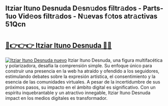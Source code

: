 ## Itziar Ituno Desnuda D𝚎sn𝚞dos filtr𝚊dos - Parts-1uo Vid𝚎os filtr𝚊dos - N𝚞evas f𝚘tos atr𝚊ctivas 51Qcn

# <h2><a href="http://mbb5sx.tromn.icu/?c=Itziar+Ituno+Desnuda">🔗👉👉👉 Itziar Ituno Desnuda 🔗🔗</a></h2>

[![Itziar Ituno Desnuda nuevo](https://i.imgur.com/pEAQMta.gif)](http://mbb5sx.tromn.icu/?c=Itziar+Ituno+Desnuda)
Itziar Ituno Desnuda, una figura multifacética y polarizadora, desafía la comprensión simple. Su enfoque único para construir una presencia en la web ha atraído y ofendido a los seguidores, estimulando debates sobre la expresión artística, el consentimiento y la esencia de las comunidades virtuales. A pesar de la incertidumbre de sus próximos pasos, su impacto en el ámbito digital es significativo. Con un espíritu inquebrantable y un atractivo innegable, Itziar Ituno Desnuda impact en los medios digitales es transformador.
